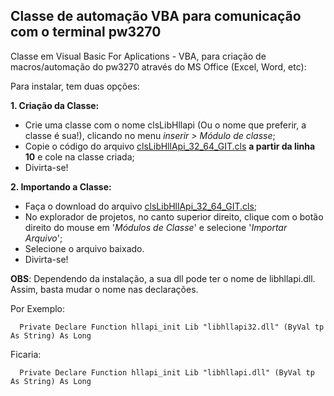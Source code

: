 ## Classe de automação VBA para comunicação com o terminal pw3270

Classe em Visual Basic For Aplications - VBA, para criação de macros/automação do pw3270 através do MS Office (Excel, Word, etc):

Para instalar, tem duas opções:

**1. Criação da Classe:**

  - Crie uma classe com o nome clsLibHllapi (Ou o nome que preferir, a classe é sua!), 
    clicando no menu *inserir > Módulo de classe*;
  - Copie o código do arquivo [clsLibHllApi_32_64_GIT.cls](clsLibHllApi_32_64_GIT.cls) **a partir da linha 10** e cole na classe criada;
  - Divirta-se!

**2. Importando a Classe:**

  - Faça o download do arquivo [clsLibHllApi_32_64_GIT.cls](clsLibHllApi_32_64_GIT.cls);
  - No explorador de projetos, no canto superior direito, clique com o botão direito do mouse em 
    '*Módulos de Classe*' e selecione '*Importar Arquivo*';
  - Selecione o arquivo baixado.
  - Divirta-se!

**OBS**: Dependendo da instalação, a sua dll pode ter o nome de libhllapi.dll. Assim, basta mudar o nome nas declarações.

Por Exemplo:
```vba
  Private Declare Function hllapi_init Lib "libhllapi32.dll" (ByVal tp As String) As Long
```
Ficaria:
```vba
  Private Declare Function hllapi_init Lib "libhllapi.dll" (ByVal tp As String) As Long
```
